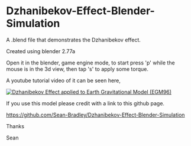 # Dzhanibekov-Effect-Blender-Simulation
A .blend file that demonstrates the Dzhanibekov effect.

Created using blender 2.77a

Open it in the blender, game engine mode, to start press 'p' while the mouse is in the 3d view,
then tap 's' to apply some torque.

A youtube tutorial video of it can be seen here, 

[![Dzhanibekov Effect applied to Earth Gravitational Model (EGM96)](https://img.youtube.com/vi/kXwS-3Uy3WI/0.jpg)](https://youtu.be/kXwS-3Uy3WI)

If you use this model please credit with a link to this github page.

https://github.com/Sean-Bradley/Dzhanibekov-Effect-Blender-Simulation

Thanks

Sean
